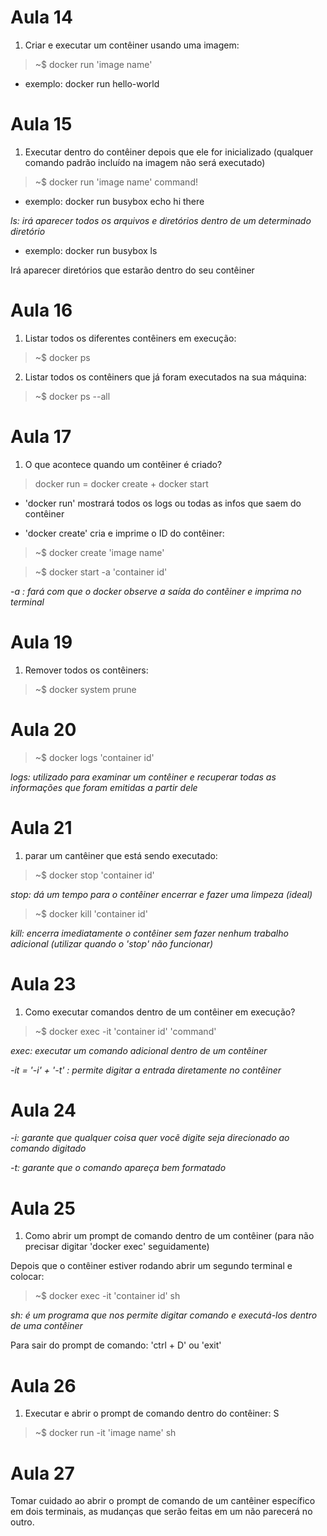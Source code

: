 # Aula 14

1. Criar e executar um contêiner usando uma imagem:

> ~$ docker run 'image name'
- exemplo: docker run hello-world

# Aula 15

1. Executar dentro do contêiner depois que ele for inicializado 
(qualquer comando padrão incluído na imagem não será executado)

>~$ docker run 'image name' command!

- exemplo: docker run busybox echo hi there

_ls: irá aparecer todos os arquivos e diretórios dentro de um determinado diretório_

- exemplo: docker run busybox ls

Irá aparecer diretórios que estarão dentro do seu contêiner

# Aula 16

1. Listar todos os diferentes contêiners em execução:

> ~$ docker ps

2. Listar todos os contêiners que já foram executados na sua máquina:

> ~$ docker ps --all

# Aula 17 

1. O que acontece quando um contêiner é criado?

> docker run = docker create + docker start

- 'docker run' mostrará todos os logs ou todas as infos que saem do contêiner

- 'docker create' cria e imprime o ID do contêiner:

> ~$ docker create 'image name' 

> ~$ docker start -a 'container id'

_-a : fará com que o docker observe a saída do contẽiner e imprima no terminal_

# Aula 19

1. Remover todos os contêiners:

> ~$ docker system prune

# Aula 20

> ~$ docker logs 'container id'

_logs: utilizado para examinar um contêiner e recuperar todas as informações que foram emitidas a partir dele_

# Aula 21

1. parar um cantêiner que está sendo executado:

> ~$ docker stop 'container id'

_stop: dá um tempo para o contêiner encerrar e fazer uma limpeza (ideal)_

> ~$ docker kill 'container id'

_kill: encerra imediatamente o contêiner sem fazer nenhum trabalho adicional (utilizar quando o 'stop' não funcionar)_

# Aula 23

1. Como executar comandos dentro de um contêiner em execução?

> ~$ docker exec -it 'container id' 'command'

_exec: executar um comando adicional dentro de um contêiner_

_-it = '-i' + '-t' : permite digitar a entrada diretamente no contêiner_

# Aula 24

_-i: garante que qualquer coisa quer vocẽ digite seja direcionado ao comando digitado_

_-t: garante que o comando apareça bem formatado_

# Aula 25 

1. Como abrir um prompt de comando dentro de um contêiner (para não precisar digitar 'docker exec' seguidamente)

Depois que o contêiner estiver rodando abrir um segundo terminal e colocar:

> ~$ docker exec -it 'container id' sh

_sh: é um programa que nos permite digitar comando e executá-los dentro de uma contêiner_

Para sair do prompt de comando: 'ctrl + D' ou 'exit'

# Aula 26 

1. Executar e abrir o prompt de comando dentro do contêiner:
S
> ~$ docker run -it 'image name' sh 

# Aula 27 

Tomar cuidado ao abrir o prompt de comando de um cantêiner específico em dois terminais, as mudanças que serão feitas em um não parecerá no outro.